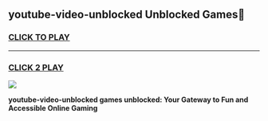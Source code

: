 
## youtube-video-unblocked Unblocked Games👋
<h3>
<a href="https://news.freeplayer.one?title=youtube-video-unblocked&ref=16F">CLICK TO PLAY</a></h3>
<hr>

<h3>
<a href="https://news.freeplayer.one?title=youtube-video-unblocked&ref=16F">CLICK 2 PLAY</a>
  
</h3>

<a href="https://news.freeplayer.one?title=youtube-video-unblocked&ref=16F/"><img src="https://clearcache.store/games.png"></a>


**youtube-video-unblocked games unblocked: Your Gateway to Fun and Accessible Online Gaming**
